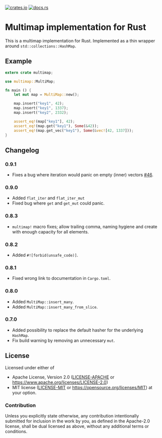 [![crates.io](https://img.shields.io/crates/v/multimap.svg)](https://crates.io/crates/multimap)
[![docs.rs](https://docs.rs/multimap/badge.svg)](https://docs.rs/multimap)

# Multimap implementation for Rust

This is a multimap implementation for Rust. Implemented as a thin wrapper around
`std::collections::HashMap`.

## Example

````rust
extern crate multimap;

use multimap::MultiMap;

fn main () {
    let mut map = MultiMap::new();

    map.insert("key1", 42);
    map.insert("key1", 1337);
    map.insert("key2", 2332);

    assert_eq!(map["key1"], 42);
    assert_eq!(map.get("key1"), Some(&42));
    assert_eq!(map.get_vec("key1"), Some(&vec![42, 1337]));
}
````

## Changelog

### 0.9.1

* Fixes a bug where iteration would panic on empty (inner) vectors [#46](https://github.com/havarnov/multimap/issues/46).

### 0.9.0

* Added ```flat_iter``` and ```flat_iter_mut```
* Fixed bug where ```get``` and ```get_mut``` could panic.

### 0.8.3

* `multimap!` macro fixes; allow trailing comma, naming hygiene and create with
  enough capacity for all elements.

### 0.8.2

* Added ```#![forbid(unsafe_code)]```.

### 0.8.1

* Fixed wrong link to documentation in `Cargo.toml`.

### 0.8.0

* Added ```MultiMap::insert_many```.
* Added ```MultiMap::insert_many_from_slice```.

### 0.7.0

* Added possibility to replace the default hasher for the underlying
  ```HashMap```.
* Fix build warning by removing an unnecessary ```mut```.

## License

Licensed under either of
 * Apache License, Version 2.0 ([LICENSE-APACHE](LICENSE-APACHE) or
   https://www.apache.org/licenses/LICENSE-2.0)
 * MIT license ([LICENSE-MIT](LICENSE-MIT) or
   https://opensource.org/licenses/MIT)
at your option.

### Contribution

Unless you explicitly state otherwise, any contribution intentionally submitted
for inclusion in the work by you, as defined in the Apache-2.0 license, shall be
dual licensed as above, without any additional terms or conditions.

